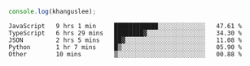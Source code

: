 ```js
console.log(khanguslee);
```

<!--START_SECTION:waka-->

```text
JavaScript   9 hrs 1 min     ████████████░░░░░░░░░░░░░   47.61 %
TypeScript   6 hrs 29 mins   ████████▓░░░░░░░░░░░░░░░░   34.30 %
JSON         2 hrs 5 mins    ██▓░░░░░░░░░░░░░░░░░░░░░░   11.08 %
Python       1 hr 7 mins     █▒░░░░░░░░░░░░░░░░░░░░░░░   05.90 %
Other        10 mins         ▒░░░░░░░░░░░░░░░░░░░░░░░░   00.88 %
```

<!--END_SECTION:waka-->

<!--
**khanguslee/khanguslee** is a ✨ _special_ ✨ repository because its `README.md` (this file) appears on your GitHub profile.

Here are some ideas to get you started:

- 🔭 I’m currently working on ...
- 🌱 I’m currently learning ...
- 👯 I’m looking to collaborate on ...
- 🤔 I’m looking for help with ...
- 💬 Ask me about ...
- 📫 How to reach me: ...
- 😄 Pronouns: ...
- ⚡ Fun fact: ...
-->

